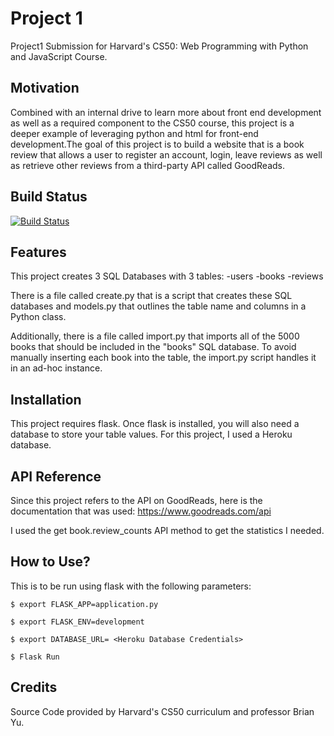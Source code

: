 # Project 1

Project1 Submission for Harvard's CS50: Web Programming with Python and JavaScript Course.

## Motivation
 Combined with an internal drive to learn more about front end development as well as a required component to the CS50 course, this project is a deeper example of leveraging python and html for front-end development.The goal of this project is to build a website that is a book review that allows a user to register an account, login, leave reviews as well as retrieve other reviews from a third-party API called GoodReads.

## Build Status
[![Build Status](https://travis-ci.com/username/projectname.svg?branch=master)](https://travis-ci.com/username/projectname)

## Features
This project creates 3 SQL Databases with 3 tables:
  -users
  -books
  -reviews

There is a file called create.py that is a script that creates these SQL databases and models.py that outlines the table name and columns in a Python class.

Additionally, there is a file called import.py that imports all of the 5000 books that should be included in the "books" SQL database. To avoid manually inserting each book into the table, the import.py script handles it in an ad-hoc instance.

## Installation
This project requires flask. Once flask is installed, you will also need a database to store your table values. For this project, I used a Heroku database.

## API Reference
Since this project refers to the API on GoodReads, here is the documentation that was used:
  https://www.goodreads.com/api

I used the get book.review_counts API method to get the statistics I needed.

## How to Use?
This is to be run using flask with the following parameters:

```
$ export FLASK_APP=application.py
```
```
$ export FLASK_ENV=development
```
```
$ export DATABASE_URL= <Heroku Database Credentials>
```
```
$ Flask Run
```

## Credits
Source Code provided by Harvard's CS50 curriculum and professor Brian Yu.
